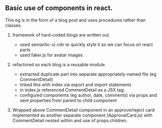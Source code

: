 ## Basic use of components in react.

This eg is in the form of a blog post and uses procedures rather than classes.

1. framework of hard-coded blogs are written out.

   - used semantic-ui cdn to quickly style it so we can focus on react parts
   - used faker.js for avatar images

2. refactored so each blog is a reusable module

   - extracted duplicate part into separate appropriately-named file (eg CommentDetail)
   - linked this with index via export and import statements
   - in index.js referenced CommentDetail as a JSX tag: <CommentDetail />
   - configured components (eg author, date, comments) via props
     and sent properties from parent to child component

3. Wrapped above CommentDetail component in an approve/reject card implemented as another separate component (ApprovalCard.js) with CommentDetail nested within and use of props.children.
